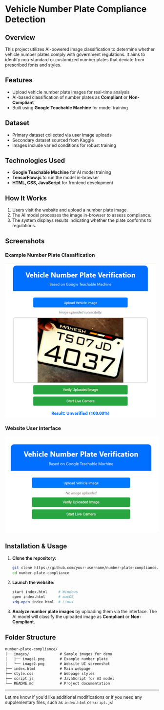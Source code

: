 # Vehicle Number Plate Compliance Detection

## Overview

This project utilizes AI-powered image classification to determine whether vehicle number plates comply with government regulations. It aims to identify non-standard or customized number plates that deviate from prescribed fonts and styles.

## Features

- Upload vehicle number plate images for real-time analysis
- AI-based classification of number plates as **Compliant** or **Non-Compliant**
- Built using **Google Teachable Machine** for model training

## Dataset

- Primary dataset collected via user image uploads
- Secondary dataset sourced from Kaggle
- Images include varied conditions for robust training

## Technologies Used

- **Google Teachable Machine** for AI model training
- **TensorFlow.js** to run the model in-browser
- **HTML, CSS, JavaScript** for frontend development

## How It Works

1. Users visit the website and upload a number plate image.
2. The AI model processes the image in-browser to assess compliance.
3. The system displays results indicating whether the plate conforms to regulations.

## Screenshots

### Example Number Plate Classification
![Example Number Plate](./images/image1.png)

### Website User Interface
![Website UI](./images/image2.png)

## Installation & Usage

1. **Clone the repository:**
   ```bash
   git clone https://github.com/your-username/number-plate-compliance.git
   cd number-plate-compliance
   ```

2. **Launch the website:**
   ```bash
   start index.html     # Windows
   open index.html      # macOS
   xdg-open index.html  # Linux
   ```

3. **Analyze number plate images** by uploading them via the interface.
   The AI model will classify the uploaded image as **Compliant** or **Non-Compliant**.

## Folder Structure

```
number-plate-compliance/
├── images/              # Sample images for demo
│   ├── image1.png       # Example number plate
│   └── image2.png       # Website UI screenshot
├── index.html           # Main webpage
├── style.css            # Webpage styles
├── script.js            # JavaScript for AI model
└── README.md            # Project documentation
```

---

Let me know if you'd like additional modifications or if you need any supplementary files, such as `index.html` or `script.js`!
